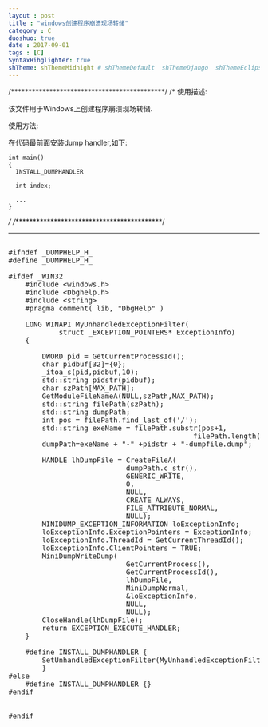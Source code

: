 ```yaml
---
layout : post
title : "windows创建程序崩溃现场转储"
category : C
duoshuo: true
date : 2017-09-01
tags : [C]
SyntaxHihglighter: true
shTheme: shThemeMidnight # shThemeDefault  shThemeDjango  shThemeEclipse  shThemeEmacs  shThemeFadeToGrey  shThemeMidnight  shThemeRDark
---
```


/********************************************/
/* 使用描述:

   该文件用于Windows上创建程序崩溃现场转储.

   使用方法:

   在代码最前面安装dump handler,如下:

	int main()
	{
	  INSTALL_DUMPHANDLER

	  int index;
	  
	  ...
	}

*/
/*******************************************/

<!-- more -->

---

<pre class="brush: c; ">

#ifndef _DUMPHELP_H_
#define _DUMPHELP_H_

#ifdef _WIN32
	#include &lt;windows.h&gt;
	#include &lt;Dbghelp.h&gt;
	#include &lt;string&gt;
	#pragma comment( lib, "DbgHelp" )

	LONG WINAPI MyUnhandledExceptionFilter(
			struct _EXCEPTION_POINTERS* ExceptionInfo)
	{
		
		DWORD pid = GetCurrentProcessId();
		char pidbuf[32]={0};
		_itoa_s(pid,pidbuf,10);
		std::string pidstr(pidbuf);
		char szPath[MAX_PATH];
		GetModuleFileNameA(NULL,szPath,MAX_PATH);
		std::string filePath(szPath);
		std::string dumpPath;
		int pos = filePath.find_last_of('/');
		std::string exeName = filePath.substr(pos+1,
											filePath.length()-pos);
		dumpPath=exeName + "-" +pidstr + "-dumpfile.dump";

		HANDLE lhDumpFile = CreateFileA(
							dumpPath.c_str(), 
							GENERIC_WRITE, 
							0,
							NULL, 
							CREATE_ALWAYS,
							FILE_ATTRIBUTE_NORMAL,
							NULL);
		MINIDUMP_EXCEPTION_INFORMATION loExceptionInfo;
		loExceptionInfo.ExceptionPointers = ExceptionInfo;
		loExceptionInfo.ThreadId = GetCurrentThreadId();
		loExceptionInfo.ClientPointers = TRUE;
		MiniDumpWriteDump(
							GetCurrentProcess(), 
							GetCurrentProcessId(),
							lhDumpFile, 
							MiniDumpNormal, 
							&loExceptionInfo, 
							NULL, 
							NULL);
		CloseHandle(lhDumpFile);
		return EXCEPTION_EXECUTE_HANDLER;
	}

	#define INSTALL_DUMPHANDLER {
		SetUnhandledExceptionFilter(MyUnhandledExceptionFilter);
		}
#else
	#define INSTALL_DUMPHANDLER {}
#endif


#endif

</pre>







